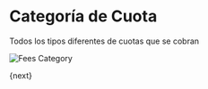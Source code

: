 <!-- add-breadcrumbs -->
# Categoría de Cuota

Todos los tipos diferentes de cuotas que se cobran

<img class="screenshot" alt="Fees Category" src="/docs/assets/img/schools/fees/fee-category.png">

{next}
